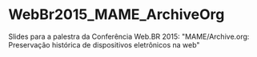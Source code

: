 # WebBr2015_MAME_ArchiveOrg
Slides para a palestra da Conferência Web.BR 2015: "MAME/Archive.org: Preservação histórica de dispositivos eletrônicos na web"
